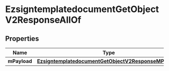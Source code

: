 

# EzsigntemplatedocumentGetObjectV2ResponseAllOf

## Properties

Name | Type | Description | Notes
------------ | ------------- | ------------- | -------------
**mPayload** | [**EzsigntemplatedocumentGetObjectV2ResponseMPayload**](EzsigntemplatedocumentGetObjectV2ResponseMPayload.md) |  | 




